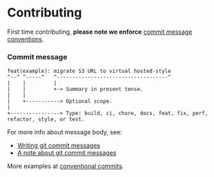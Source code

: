 # Contributing

First time contributing, **please note we enforce** [commit message conventions](#commit-message).

### Commit message

```
feat(example): migrate S3 URL to virtual hosted-style
^--^ ^-----^   ^------------------------------------^
|    |         |
|    |         +-> Summary in present tense.
|    |
|    +-----------> Optional scope.
|
+----------------> Type: build, ci, chore, docs, feat, fix, perf, refactor, style, or test.
```

For more info about message body, see:

- [Writing git commit messages](http://365git.tumblr.com/post/3308646748/writing-git-commit-messages)
- [A note about git commit messages](http://tbaggery.com/2008/04/19/a-note-about-git-commit-messages.html)

More examples at [conventional commits](https://www.conventionalcommits.org/en/v1.0.0/).
